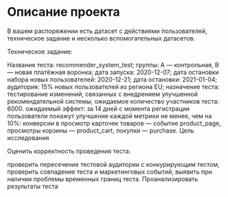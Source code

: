 # Описание проекта

В вашем распоряжении есть датасет с действиями пользователей, техническое задание и несколько вспомогательных датасетов.

Техническое задание:

Название теста: recommender_system_test;
группы: А — контрольная, B — новая платёжная воронка;
дата запуска: 2020-12-07;
дата остановки набора новых пользователей: 2020-12-21;
дата остановки: 2021-01-04;
аудитория: 15% новых пользователей из региона EU;
назначение теста: тестирование изменений, связанных с внедрением улучшенной рекомендательной системы;
ожидаемое количество участников теста: 6000.
ожидаемый эффект: за 14 дней с момента регистрации пользователи покажут улучшение каждой метрики не менее, чем на 10%:
конверсии в просмотр карточек товаров — событие product_page,
просмотры корзины — product_cart,
покупки — purchase.
Цель исследования

Оценить корректность проведения теста:

проверить пересечение тестовой аудитории с конкурирующим тестом,
проверить совпадение теста и маркетинговых событий,
выявить при наличии проблемы временных границ теста.
Проанализировать результаты теста
